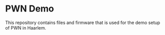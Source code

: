 # PWN Demo
This repository contains files and firmware that is used for the demo setup of PWN in Haarlem.

